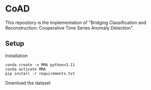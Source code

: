 # CoAD #
This repository is the implementation of "Bridging Classification and Reconstruction:
Cooperative Time Series Anomaly Detection".

## Setup ##
Installation
```
conda create -n MMA python=3.11
conda activate MMA
pip install -r requirements.txt
```


Download the dataset 